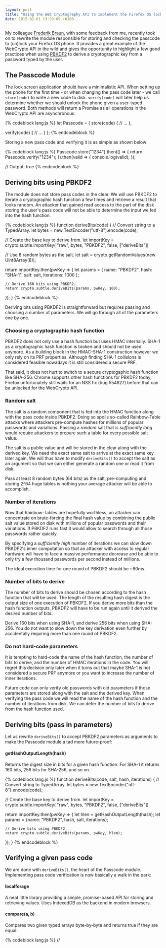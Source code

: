 ```yaml
---
layout: post
title: "Using the Web Cryptography API to implement the Firefox OS lock screen"
date: 2015-02-01 13:29:09 +0100
---
```


My colleague [Frederik Braun](https://twitter.com/freddyb), with some feedback
from me, recently took on to rewrite the module responsible for storing and
checking the passcode to (un)lock your Firefox OS phone. It provides a great
example of the WebCrypto API in the wild and gives the opportunity to highlight
a few good practices when using [PBKDF2](TODO) to derive a cryptographic key
from a password typed by the user.

## The Passcode Module

The lock screen application should have a minimalistic API. When setting up the
phone for the first time - or when changing the pass code later - we call
`store(code)` to write a new code to disk. `verify(code)` will later help us
determine whether we should unlock the phone given a user-typed password.
Both methods will return a Promise as all operations in the WebCrypto API are
asynchronous.

{% codeblock lang:js %}
let Passcode = {
  store(code) {
    // ...
  },

  verify(code) {
    // ...
  }
};
{% endcodeblock %}

Storing a new pass code and verifying it is as simple as shown below:

{% codeblock lang:js %}
Passcode.store("1234").then(() => {
  return Passcode.verify("1234");
}).then(valid => {
  console.log(valid);
});

// Output: true
{% endcodeblock %}

## Deriving bits using PBKDF2

The module does not store pass codes in the clear. We will use PBKDF2 to
iterate a cryptographic hash function a few times and retrieve a result that
looks random. An attacker that gained read access to the part of the disk
storing the user's pass code will not be able to determine the input we fed
into the hash function.

{% codeblock lang:js %}
function deriveBits(code) {
  // Convert string to a TypedArray.
  let bytes = new TextEncoder("utf-8").encode(code);

  // Create the base key to derive from.
  let importKey = crypto.subtle.importKey(
    "raw", bytes, "PBKDF2", false, ["deriveBits"])

  // Use 8 random bytes as the salt.
  let salt = crypto.getRandomValues(new Uint8Array(8));

  return importKey.then(pwKey => {
    let params = {
      name: "PBKDF2",
      hash: "SHA-1",
      salt: salt,
      iterations: 1000
    };

    // Derive 160 bits using PBKDF2.
    return crypto.subtle.deriveBits(params, pwKey, 160);
  });
}
{% endcodeblock %}

Deriving bits using PBKDF2 is straightforward but requires passing and
choosing a number of parameters. We will go through all of the parameters one
by one.

### Choosing a cryptographic hash function

PBKDF2 does not only use a hash function but uses HMAC internally. SHA-1 as a
cryptographic hash function is broken and should not be used anymore. As a
building block in the HMAC-SHA-1 construction however we only rely on its PRF
properties. Although finding SHA-1 collisions is considered feasible nowadays
it is still considered a secure PRF.

That said, it does not hurt to switch to a secure cryptogaphic hash function
like SHA-256. Chrome supports other hash functions for PBKDF2 today, Firefox
unfortunately still waits for an NSS fix (bug 554827) before that can be
unlocked for the WebCrypto API.

### Random salt

The salt is a random component that is fed into the HMAC function along with
the pass code inside PBKDF2. Doing so spoils so-called Rainbow-Table attacks
where attackers pre-compute hashes for millions of popular passwords and
variations. Passing a *random* salt that is *sufficiently long* would require
attackers to prepare such a table for every possible salt value.

The salt is a public value and will be stored in the clear along with the
derived key. We need the exact same salt to arrive at the exact same key later
again. We will thus have to modify `deriveBits()` to accept the salt as an
argument so that we can either generate a random one or read it from disk.

Pass at least 8 random bytes (64 bits) as the salt, pre-computing and storing
2^64 huge tables is nothing your average attacker will be able to accomplish.

### Number of iterations

Now that Rainbow-Tables are hopefully worthless, an attacker can concentrate
on brute-forcing the final hash value by combining the public salt value stored
on disk with millions of popular passwords and their variations. If PBKDF2 runs
fast it would allow to search through all those passwords rather quickly.

By specifying a *sufficiently high* number of iterations we can slow down
PBKDF2's inner computation so that an attacker with access to regular hardware
will have to face a massive performance decrease and be able to only try a few
thousand passwords per second instead of millions.

The ideal execution time for one round of PBKDF2 should be ~80ms.

### Number of bits to derive

The number of bits to derive should be chosen according to the hash function
that will be used. The length of the resulting hash digest is the output size
of one execution of PBKDF2. If you derive more bits than the hash function
outputs, PBKDF2 will have to be run again until it derived the desired number
of bits.

Derive 160 bits when using SHA-1, and derive 256 bits when using SHA-256. You
do not want to slow down the key derivation even further by accidentally
requiring more than one round of PBKDF2.

### Do not hard-code parameters

It is tempting to hard-code the name of the hash function, the number of bits
to derive, and the number of HMAC iterations in the code. You will regret this
decision only later when it turns out that maybe SHA-1 is not considered a
secure PRF anymore or you want to increase the number of inner iterations.

Future code can only verify old passwords with old parameters if those
parameters are stored along with the salt and the derived key. When verifying
the pass code we will read the name of the hash function and the number of
iterations from disk. We can defer the number of bits to derive from the hash
function used.

## Deriving bits (pass in parameters)

Let us rewrite `deriveBits()` to accept PBKDF2 parameters as arguments to make
the Passcode module a tad more future-proof:

#### getHashOutputLength(hash)

Returns the digest size in bits for a given hash function. For SHA-1 it returns
160 bits, 256 bits for SHA-256, and so on.

{% codeblock lang:js %}
function deriveBits(code, salt, hash, iterations) {
  // Convert string to TypedArray.
  let bytes = new TextEncoder("utf-8").encode(code);

  // Create the base key to derive from.
  let importKey = crypto.subtle.importKey(
    "raw", bytes, "PBKDF2", false, ["deriveBits"])

  return importKey.then(pwKey => {
    let hlen = getHashOutputLength(hash);
    let params = {name: "PBKDF2", hash, salt, iterations};

    // Derive bits using PBKDF2.
    return crypto.subtle.deriveBits(params, pwKey, hlen);
  });
}
{% endcodeblock %}

## Verifying a given pass code

We are done with `deriveBits()`, the heart of the Passcode module. Implementing
pass code verification is now basically a walk in the park:

#### localforage

A neat little library providing a simple, promise-based API for storing and
retrieving values. Uses IndexedDB as the backend in modern browsers.

#### compare(a, b)

Compares two given typed arrays byte-by-byte and returns true if they are equal.

{% codeblock lang:js %}
// <script src="localforage.min.js"/>

PasscodeHelper.verify = function (code) {
  let loadValues = Promise.all([
    localforage.getItem("digest"),
    localforage.getItem("salt"),
    localforage.getItem("hash"),
    localforage.getItem("iterations")
  ]);

  return loadValues.then(([digest, salt, hash, iterations]) => {
    return deriveBits(code, salt, hash, iterations).then(bits => {
      return compare(bits, digest);
    });
  });
};
{% endcodeblock %}

asdf asdf asdf

### Does compare() have to be a constant-time operation?

No, `compare()` does not have to be constant-time. Even if the attacker learns
the first byte of the final digest stored on disk she cannot easily produce
inputs to guess the second byte - the opposite would imply knowing the
pre-images of all those two-byte values. She cannot do better than submitting
simple guesses that become harder the more bytes are known. For a successful
attack all bytes have to be recovered, which in turns means a valid pre-image
for the full final digest needs to be found.

If it makes you feel any better, you can of course implement `compare()` as a
constant-time operation. This might be tricky though given that all modern
JavaScript engines optimize code heavily.

## Storing a new passcode

asdf asdf

{% codeblock lang:js %}
const HASH = "SHA-1";
const ITERATIONS = 1000;

PasscodeHelper.store = function (code) {
  let salt = crypto.getRandomValues(new Uint8Array(8));

  return deriveBits(code, salt, HASH, ITERATIONS).then(bits => {
    return Promise.all([
      localforage.setItem("digest", bits),
      localforage.setItem("salt", salt),
      localforage.setItem("hash", HASH),
      localforage.setItem("iterations", ITERATIONS)
    ]);
  });
};
{% endcodeblock %}

## Conclusion

take upgrade into account
security -> 80ms x 10,000 = 13,3h (max) / 6.65h (avg)
faster with a faster device, or even ASICs or FPGAs
would require to know the final hash value, read from the device
with mis-calculated num of iterations, maybe even less time to find key
